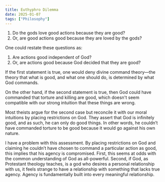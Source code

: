 ```yaml
---
title: Euthyphro Dilemma
date: 2025-01-07
tags: ["Philosophy"]
---
```


1. Do the gods love good actions because they are good?  
2. Or, are good actions good because they are loved by the gods?  

One could restate these questions as:  

1. Are actions good independent of God?  
2. Or, are actions good because God decided that they are good?  

If the first statement is true, one would deny divine command theory—the theory that what is good, and what one should do, is determined by what God commands.  

On the other hand, if the second statement is true, then God could have commanded that torture and killing are good, which doesn't seem compatible with our strong intuition that these things are wrong.  

Most theists argue for the second case but reconcile it with our moral intuitions by placing restrictions on God. They assert that God is infinitely good, and as such, he can only do good things. In other words, he couldn’t have commanded torture to be good because it would go against his own nature.  

I have a problem with this assessment. By placing restrictions on God and claiming he couldn’t have chosen to command a particular action as good, this implies that his agency is compromised. First, this seems at odds with the common understanding of God as all-powerful. Second, if God, as Protestant theology teaches, is a god who desires a personal relationship with us, it feels strange to have a relationship with something that lacks true agency. Agency is fundamentally built into every meaningful relationship.  

